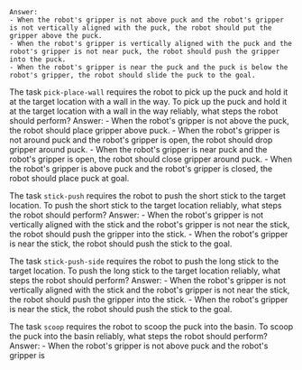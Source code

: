
    Answer:
    - When the robot's gripper is not above puck and the robot's gripper is not vertically aligned with the puck, the robot should put the gripper above the puck.
    - When the robot's gripper is vertically aligned with the puck and the robot's gripper is not near puck, the robot should push the gripper into the puck.
    - When the robot's gripper is near the puck and the puck is below the robot's gripper, the robot should slide the puck to the goal.

The task `pick-place-wall` requires the robot to pick up the puck and hold it at the target location with a wall in the way.
To pick up the puck and hold it at the target location with a wall in the way reliably, what steps the robot should perform?
    Answer:
    - When the robot's gripper is not above the puck, the robot should place gripper above puck.
    - When the robot's gripper is not around puck and the robot's gripper is open, the robot should drop gripper around puck.
    - When the robot's gripper is near puck and the robot's gripper is open, the robot should close gripper around puck.
    - When the robot's gripper is above puck and the robot's gripper is closed, the robot should place puck at goal.

The task `stick-push` requires the robot to push the short stick to the target location.
To push the short stick to the target location reliably, what steps the robot should perform?
    Answer:
    - When the robot's gripper is not vertically aligned with the stick and the robot's gripper is not near the stick, the robot should push the gripper into the stick.
    - When the robot's gripper is near the stick, the robot should push the stick to the goal.

The task `stick-push-side` requires the robot to push the long stick to the target location.
To push the long stick to the target location reliably, what steps the robot should perform?
    Answer:
    - When the robot's gripper is not vertically aligned with the stick and the robot's gripper is not near the stick, the robot should push the gripper into the stick.
    - When the robot's gripper is near the stick, the robot should push the stick to the goal.

The task `scoop` requires the robot to scoop the puck into the basin.
To scoop the puck into the basin reliably, what steps the robot should perform?
    Answer:
    - When the robot's gripper is not above puck and the robot's gripper is